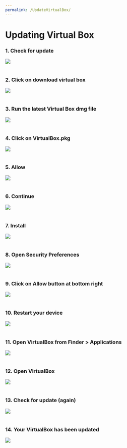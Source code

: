```yaml
---
permalink: /UpdateVirtualBox/
---
```


# Updating Virtual Box

### 1. Check for update

![](./public/2.png) <br><br>

### 2. Click on download virtual box

![](./public/3.png) <br><br>

### 3. Run the latest Virtual Box dmg file

![](./public/4.png) <br><br>

### 4. Click on VirtualBox.pkg

![](./public/5.png) <br><br>

### 5. Allow

![](./public/6.png) <br><br>

### 6. Continue

![](./public/7.png) <br><br>

### 7. Install

![](./public/8.png) <br><br>

### 8. Open Security Preferences

![](./public/9.png) <br><br>

### 9. Click on **Allow** button at bottom right

![](./public/10.png) <br><br>

### 10. Restart your device

![](./public/11.png) <br><br>

### 11. Open VirtualBox from Finder > Applications

![](./public/12.png) <br><br>

### 12. Open VirtualBox

![](./public/13.png) <br><br>

### 13. Check for update (again)

![](./public/2.png) <br><br>

### 14. Your VirtualBox has been updated

![](./public/16.png) <br><br>
